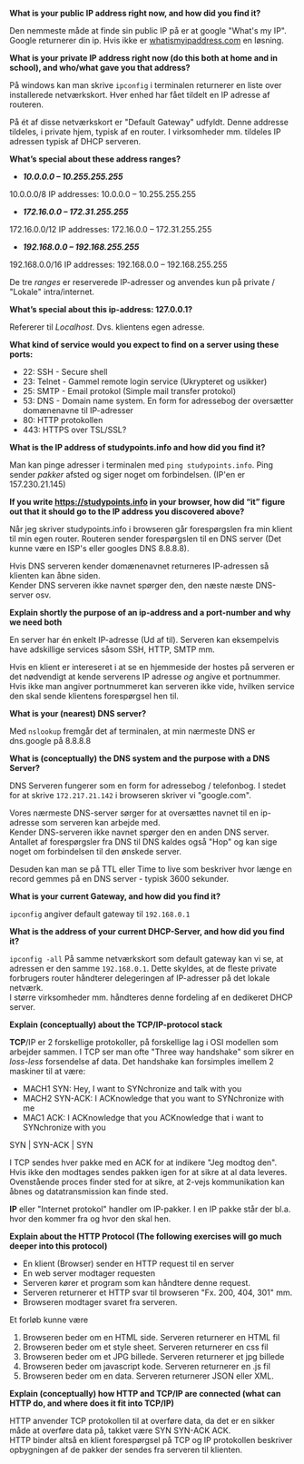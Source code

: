 **What is your public IP address right now, and how did you find it?**  

Den nemmeste måde at finde sin public IP på er at google "What's my IP".
Google returnerer din ip.
Hvis ikke er [whatismyipaddress.com](whatismyipaddress.com) en løsning.

**What is your private IP address right now (do this both at home and in school), and who/what gave you that address?**  

På windows kan man skrive ``ipconfig`` i terminalen returnerer en liste over installerede netværkskort. 
Hver enhed har fået tildelt en IP adresse af routeren.

På ét af disse netværkskort er "Default Gateway" udfyldt.
Denne addresse tildeles, i private hjem, typisk af en router. 
I virksomheder mm. tildeles IP adressen typisk af DHCP serveren.

**What’s special about these address ranges?**  

- ***10.0.0.0 – 10.255.255.255***  

10.0.0.0/8 IP addresses: 10.0.0.0 – 10.255.255.255

- ***172.16.0.0 – 172.31.255.255***  

172.16.0.0/12 IP addresses: 172.16.0.0 – 172.31.255.255

- ***192.168.0.0 – 192.168.255.255***  

192.168.0.0/16 IP addresses: 192.168.0.0 – 192.168.255.255

De tre *ranges* er reserverede IP-adresser og anvendes kun på private / "Lokale" intra/internet. 

**What’s special about this ip-address: 127.0.0.1?**  

Refererer til *Localhost*. Dvs. klientens egen adresse.

**What kind of service would you expect to find on a server using these ports:**  

- 22: SSH - Secure shell
- 23: Telnet - Gammel remote login service (Ukrypteret og usikker)
- 25: SMTP - Email protokol (Simple mail transfer protokol)
- 53: DNS - Domain name system. En form for adressebog der oversætter domænenavne til IP-adresser
- 80: HTTP protokollen
- 443: HTTPS over TSL/SSL?

**What is the IP address of studypoints.info and how did you find it?**  

Man kan pinge adresser i terminalen med `ping studypoints.info`.
Ping sender *pakker* afsted og siger noget om forbindelsen. 
(IP'en er 157.230.21.145)

**If you write https://studypoints.info in your browser, how did “it” figure out that it should go to the IP address you discovered above?**  

Når jeg skriver studypoints.info i browseren går forespørgslen fra min klient til min egen router.
Routeren sender forespørgslen til en DNS server (Det kunne være en ISP's eller googles DNS 8.8.8.8). 
  
Hvis DNS serveren kender domænenavnet returneres IP-adressen så klienten kan åbne siden.  
Kender DNS serveren ikke navnet spørger den, den næste næste DNS-server osv.

**Explain shortly the purpose of an ip-address and a port-number and why we need both**  

En server har én enkelt IP-adresse (Ud af til). Serveren kan eksempelvis have adskillige services såsom SSH, HTTP, SMTP mm.

Hvis en klient er intereseret i at se en hjemmeside der hostes på serveren er det nødvendigt at kende serverens IP adresse *og* angive et portnummer.
Hvis ikke man angiver portnummeret kan serveren ikke vide, hvilken service den skal sende klientens forespørgsel hen til.
  
**What is your (nearest) DNS server?**  

Med `nslookup` fremgår det af terminalen, at min nærmeste DNS er dns.google på 8.8.8.8

**What is (conceptually) the DNS system and the purpose with a DNS Server?**  

DNS Serveren fungerer som en form for adressebog / telefonbog.
I stedet for at skrive `172.217.21.142` i browseren skriver vi "google.com".  

Vores nærmeste DNS-server sørger for at oversættes navnet til en ip-adresse som serveren kan arbejde med.  
Kender DNS-serveren ikke navnet spørger den en anden DNS server. 
Antallet af forespørgsler fra DNS til DNS kaldes også "Hop" og kan sige noget om forbindelsen til den ønskede server.  
  
Desuden kan man se på TTL eller Time to live som beskriver hvor længe en record gemmes på en DNS server - typisk 3600 sekunder.
  
**What is your current Gateway, and how did you find it?**  

`ipconfig` angiver default gateway til `192.168.0.1`  

**What is the address of your current DHCP-Server, and how did you find it?**  

`ipconfig -all` På samme netværkskort som default gateway kan vi se, at adressen er den samme `192.168.0.1`. Dette skyldes, at de fleste private forbrugers router håndterer delegeringen af IP-adresser på det lokale netværk.  
I større virksomheder mm. håndteres denne fordeling af en dedikeret DHCP server.

**Explain (conceptually) about the TCP/IP-protocol stack**  

**TCP**/IP er 2 forskellige protokoller, på forskellige lag i OSI modellen som arbejder sammen.
I TCP ser man ofte "Three way handshake" som sikrer en *loss-less* forsendelse af data. Det handshake kan forsimples imellem 2 maskiner til at være:
- MACH1 SYN: Hey, I want to SYNchronize and talk with you
- MACH2 SYN-ACK: I ACKnowledge that you want to SYNchronize with me
- MAC1 ACK: I ACKnowledge that you ACKnowledge that i want to SYNchronize with you
  
SYN | SYN-ACK | SYN

I TCP sendes hver pakke med en ACK for at indikere "Jeg modtog den". Hvis ikke den modtages sendes pakken igen for at sikre at al data leveres.
Ovenstående proces finder sted for at sikre, at 2-vejs kommunikation kan åbnes og datatransmission kan finde sted. 

**IP** eller "Internet protokol" handler om IP-pakker. I en IP pakke står der bl.a. hvor den kommer fra og hvor den skal hen.

**Explain about the HTTP Protocol (The following exercises will go much deeper into this protocol)**

- En klient (Browser) sender en HTTP request til en server
- En web server modtager requesten
- Serveren kører et program som kan håndtere denne request. 
- Serveren returnerer et HTTP svar til browseren "Fx. 200, 404, 301" mm.
- Browseren modtager svaret fra serveren. 

Et forløb kunne være

1. Browseren beder om en HTML side. Serveren returnerer en HTML fil
2. Browseren beder om et style sheet. Serveren returnerer en css fil
3. Browseren beder om et JPG billede. Serveren returnerer et jpg billede
4. Browseren beder om javascript kode. Serveren returnerer en .js fil
5. Browseren beder om en data. Serveren returnerer JSON eller XML.


**Explain (conceptually) how HTTP and TCP/IP are connected (what can HTTP do, and where does it fit into TCP/IP)**  

HTTP anvender TCP protokollen til at overføre data, da det er en sikker måde at overføre data på, takket være SYN SYN-ACK ACK.  
HTTP binder altså en klient forespørgsel på TCP og IP protokollen beskriver opbygningen af de pakker der sendes fra serveren til klienten.
